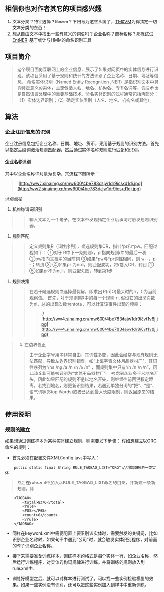 ## 相信你也对作者其它的项目感兴趣 ##
  1. 文本分类？特征选择？libsvm？不用再为这些头痛了，[TMSVM](https://code.google.com/p/tmsvm/)为你搞定一切文本分类的东西！
  1. 想从自由文本中找出一些有意义的词语吗？企业名称？商标名称？那就试试[EntNER](https://code.google.com/p/entner/)-基于统计与HMM的命名识别工具

## 项目简介 ##
> 这个项目面向互联网上的企业信息，展示了如果对网页中的实体信息进行识别。该项目采用了基于规则和统计的方法识别了企业名称、日期、地址等信息。
> 命名实体识别（Named Entity Recognition ,NER）是指识别文本中具有特定意义的实体，主要包括人名、地名、机构名、专有名词等，该技术也是自然语言处理中的重要基础技术。命名实体识别的过程通常包括两部分：（1）实体边界识别；（2）确定实体类别（人名、地名、机构名或其他）。

## 算法 ##
### 企业注册信息的识别 ###
企业注册信息包括企业名称、日期、地址、货币，采用基于规则的识别方法。首先以指定后缀词激活规则匹配器，然后通过实体名称规则进行匹配和识别。
#### 企业名称识别 ####
其中以企业名称识别最为复杂，其流程下图所示：
> ![http://ww2.sinaimg.cn/mw600/4be783dajw1dr9icsxd1dj.jpg](http://ww2.sinaimg.cn/mw600/4be783dajw1dr9icsxd1dj.jpg)

识别流程
  1. 机构称谓词识别
> > 输入文本为一个句子，在文本中发现指定企业后缀词时触发规则识别器。
  1. 规则匹配
> > 定义规则集R（词性序列），候选规则集CR，指针\*pr和\*pw。匹配过程如下：
> > ①对于 R中下一条规则r，pr指向规则r中的最后一项
> > ②pw指向文档中的当前词
> > ③如果\*pw与\*pr词性相同，则 w--，p--；转到 ③
> > ④如果pr 为null，则匹配成功，将r加入CR，转到 ①
> > ⑤如果pr不为null，则匹配失败，转到第1步
  1. 规则决策
> > 在若干候选规则中选择最优解，即求出 P(ri|O)最大时的ri，O为当前观察值。
首先，对于规则集R中的每一个规则 ri, 假设它的出现次数为ni，总的出现次数为ntotal，可以计算该事件出现的频率：
> > > [![http://ww4.sinaimg.cn/mw600/4be783dajw1dr9i8vt1v8j.jpg](http://ww4.sinaimg.cn/mw600/4be783dajw1dr9i8vt1v8j.jpg)

> 4. 左边界修正
> > 由于企业字号用字非常自由，其词性多变，因此会经常与现有规则无法匹配，导致左边界识别错误，如“上海宇青文体用品器材厂”，其词性序列为“/ns /ng /a /n /n /n /n” ，而规则集中只有“/n /n /n /n”，因此该企业可能被识别为“文体用品器材厂”。
> > 考虑到企业多半以地名开头，因此如果匹配的规则不是以地名开头，则继续往前回溯指定距离。若找到地名，则更新识别结果，若遇到单独分词的“把”、“是”、语气词等(Stop Words)或者已达到最大长度限制，则返回原来的结果。

## 使用说明 ##
### 规则的建立 ###
如果想通过训练样本为某种实体建立规则，则需要以下步骤：
假如想建立以ORG命名的规则：

  * 首先必须在配置文件XMLConfig.java中写入：
```
    public static final String RULE_TAOBAO_LIST="ORG";//增加ORG的一类实体 
```

> 然后在rule.xml中加入以RULE\_TAOBAO\_LIST命名的目录，并新建一条新规则。即
```
    <TAOBAO>
        <total>8276</total>
        <rule>
	    <POS></POS>
	    <count>0</count>
        </rule>
    </TAOBAO>
```

  * 同样在keyword.xml中需要配置上要识别该实体时，需要触发的关键词，比如识别企业名称时，如果句子中遇到”公司”时，就会触发实体识别程序，对前面的句子识别企业名称。

  * 接下来需要准备训练样本，训练样本的格式是每个实体一行，如企业名称，然后运行训练程序，对实体的构词规律进行训练。并将训练的规则放入到rule.xml中。

  * 训练好模型之后，就可以对样本进行测试了。可以找一些实例检验模型的效果。如果一些实例没有识别，还可以把这些实例加入到样本中重新训练。